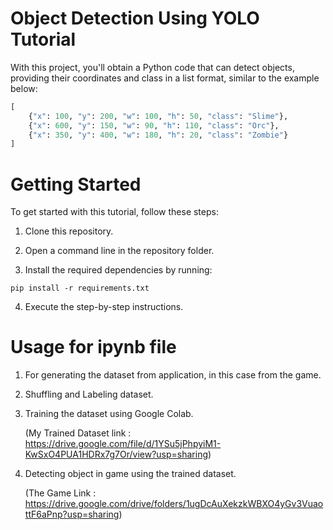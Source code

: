 # Object Detection Using YOLO Tutorial

With this project, you'll obtain a Python code that can detect objects, providing their coordinates and class in a list format, similar to the example below:

```python
[    
    {"x": 100, "y": 200, "w": 100, "h": 50, "class": "Slime"},    
    {"x": 600, "y": 150, "w": 90, "h": 110, "class": "Orc"},    
    {"x": 350, "y": 400, "w": 180, "h": 20, "class": "Zombie"}
]
```


# Getting Started

To get started with this tutorial, follow these steps:

1. Clone this repository.

2. Open a command line in the repository folder.

3. Install the required dependencies by running:

```pip install -r requirements.txt```

4. Execute the step-by-step instructions.


# Usage for ipynb file

1. For generating the dataset from application, in this case from the game.

2. Shuffling and Labeling dataset.

3. Training the dataset using Google Colab.

   (My Trained Dataset link : https://drive.google.com/file/d/1YSu5jPhpyiM1-KwSxO4PUA1HDRx7g7Or/view?usp=sharing)

5. Detecting object in game using the trained dataset.

   (The Game Link : https://drive.google.com/drive/folders/1ugDcAuXekzkWBXO4yGv3VuaottF6aPnp?usp=sharing)


